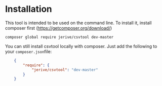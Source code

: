 # Installation

This tool is intended to be used on the command line.
To install it, install composer first (https://getcomposer.org/download/)

```shell
composer global require jerive/csvtool dev-master
```

You can still install csvtool locally with composer.
Just add the following to your `composer.json`file:

```json
    {
        "require": {
            "jerive/csvtool": "dev-master"
        }
    }
```

